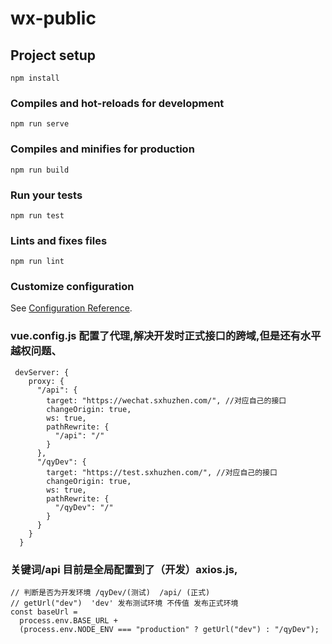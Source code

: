 # wx-public

## Project setup
```
npm install
```

### Compiles and hot-reloads for development
```
npm run serve
```

### Compiles and minifies for production
```
npm run build
```

### Run your tests
```
npm run test
```

### Lints and fixes files
```
npm run lint
```

### Customize configuration
See [Configuration Reference](https://cli.vuejs.org/config/).


### vue.config.js 配置了代理,解决开发时正式接口的跨域,但是还有水平越权问题、
```
 devServer: {
    proxy: {
      "/api": {
        target: "https://wechat.sxhuzhen.com/", //对应自己的接口
        changeOrigin: true,
        ws: true,
        pathRewrite: {
          "/api": "/"
        }
      },
      "/qyDev": {
        target: "https://test.sxhuzhen.com/", //对应自己的接口
        changeOrigin: true,
        ws: true,
        pathRewrite: {
          "/qyDev": "/"
        }
      }
    }
  }
```
### 关键词/api 目前是全局配置到了（开发）axios.js,
```
// 判断是否为开发环境 /qyDev/(测试)  /api/ (正式)
// getUrl("dev")  'dev' 发布测试环境 不传值 发布正式环境
const baseUrl =
  process.env.BASE_URL +
  (process.env.NODE_ENV === "production" ? getUrl("dev") : "/qyDev");
```
